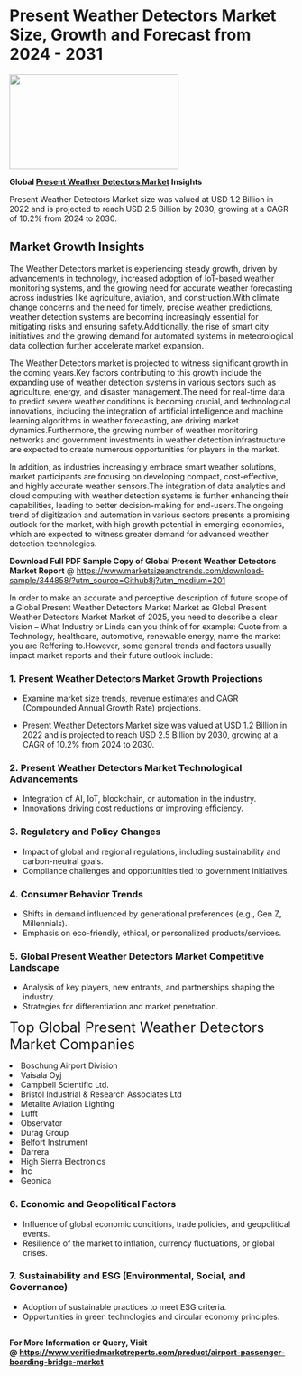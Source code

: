 <H1>Present Weather Detectors Market Size, Growth and Forecast from 2024 - 2031</H1><img class="aligncenter size-medium wp-image-584254" src="https://thirdeyenews.in/wp-content/uploads/2024/09/Global-Market-Research-300x168.jpeg" alt="" width="300" height="168" /><p><strong>Global&nbsp;<a href="https://www.marketsizeandtrends.com/download-sample/344858/?utm_source=Github8j?utm_medium=201">Present Weather Detectors Market</a> Insights</strong></p><p>Present Weather Detectors Market size was valued at USD 1.2 Billion in 2022 and is projected to reach USD 2.5 Billion by 2030, growing at a CAGR of 10.2% from 2024 to 2030.</p><p><h2>Market Growth Insights</h2> <p>The Weather Detectors market is experiencing steady growth, driven by advancements in technology, increased adoption of IoT-based weather monitoring systems, and the growing need for accurate weather forecasting across industries like agriculture, aviation, and construction.With climate change concerns and the need for timely, precise weather predictions, weather detection systems are becoming increasingly essential for mitigating risks and ensuring safety.Additionally, the rise of smart city initiatives and the growing demand for automated systems in meteorological data collection further accelerate market expansion.</p> <p>The Weather Detectors market is projected to witness significant growth in the coming years.Key factors contributing to this growth include the expanding use of weather detection systems in various sectors such as agriculture, energy, and disaster management.The need for real-time data to predict severe weather conditions is becoming crucial, and technological innovations, including the integration of artificial intelligence and machine learning algorithms in weather forecasting, are driving market dynamics.Furthermore, the growing number of weather monitoring networks and government investments in weather detection infrastructure are expected to create numerous opportunities for players in the market.</p> <p>In addition, as industries increasingly embrace smart weather solutions, market participants are focusing on developing compact, cost-effective, and highly accurate weather sensors.The integration of data analytics and cloud computing with weather detection systems is further enhancing their capabilities, leading to better decision-making for end-users.The ongoing trend of digitization and automation in various sectors presents a promising outlook for the market, with high growth potential in emerging economies, which are expected to witness greater demand for advanced weather detection technologies.</p> <p><span class=""><strong>Download Full PDF Sample Copy of Global Present Weather Detectors Market Report</strong> @ <a href="https://www.marketsizeandtrends.com/download-sample/344858/?utm_source=Github8j?utm_medium=201" target="_blank">https://www.marketsizeandtrends.com/download-sample/344858/?utm_source=Github8j?utm_medium=201</a></span></p><p>In order to make an accurate and perceptive description of future scope of a Global&nbsp;Present Weather Detectors Market Market as Global&nbsp;Present Weather Detectors Market Market of 2025, you need to describe a clear Vision &ndash; What Industry or Linda can you think of for example: Quote from a Technology, healthcare, automotive, renewable energy, name the market you are Reffering to.However, some general trends and factors usually impact market reports and their future outlook include:</p><h3>1.&nbsp;<strong>Present Weather Detectors Market Growth Projections</strong></h3><ul><li>Examine market size trends, revenue estimates and CAGR (Compounded Annual Growth Rate) projections.</li><li><p>Present Weather Detectors Market size was valued at USD 1.2 Billion in 2022 and is projected to reach USD 2.5 Billion by 2030, growing at a CAGR of 10.2% from 2024 to 2030.</p></li></ul><h3>2.&nbsp;<strong>Present Weather Detectors Market Technological Advancements</strong></h3><ul><li>Integration of AI, IoT, blockchain, or automation in the industry.</li><li>Innovations driving cost reductions or improving efficiency.</li></ul><h3>3.&nbsp;<strong>Regulatory and Policy Changes</strong></h3><ul><li>Impact of global and regional regulations, including sustainability and carbon-neutral goals.</li><li>Compliance challenges and opportunities tied to government initiatives.</li></ul><h3>4.&nbsp;<strong>Consumer Behavior Trends</strong></h3><ul><li>Shifts in demand influenced by generational preferences (e.g., Gen Z, Millennials).</li><li>Emphasis on eco-friendly, ethical, or personalized products/services.</li></ul><h3>5.&nbsp;<strong>Global Present Weather Detectors Market Competitive Landscape</strong></h3><ul><li>Analysis of key players, new entrants, and partnerships shaping the industry.</li><li>Strategies for differentiation and market penetration.</li></ul><p data-pm-slice="1 1 []"><span style="color: inherit; font-family: inherit; font-size: 25px;">Top Global Present Weather Detectors Market Companies</span></p><div class="" data-test-id=""><p><li>Boschung Airport Division</li><li> Vaisala Oyj</li><li> Campbell Scientific Ltd.</li><li> Bristol Industrial & Research Associates Ltd</li><li> Metalite Aviation Lighting</li><li> Lufft</li><li> Observator</li><li> Durag Group</li><li> Belfort Instrument</li><li> Darrera</li><li> High Sierra Electronics</li><li> Inc</li><li> Geonica</li></p></div><h3>6.&nbsp;<strong>Economic and Geopolitical Factors</strong></h3><ul><li>Influence of global economic conditions, trade policies, and geopolitical events.</li><li>Resilience of the market to inflation, currency fluctuations, or global crises.</li></ul><h3>7.&nbsp;<strong>Sustainability and ESG (Environmental, Social, and Governance)</strong></h3><ul><li>Adoption of sustainable practices to meet ESG criteria.</li><li>Opportunities in green technologies and circular economy principles.</li></ul><h2><strong style="font-size: 14px;">For More Information or Query, Visit @&nbsp;</strong><a style="background-color: #ffffff; font-size: 14px;" href="https://www.marketsizeandtrends.com/report/present-weather-detectors-market/" target="_blank">https://www.verifiedmarketreports.com/product/airport-passenger-boarding-bridge-market</a></h2>